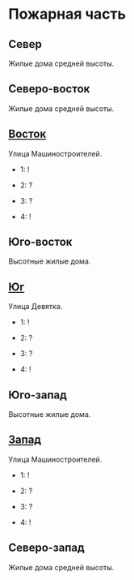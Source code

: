 # Пожарная часть

## Север

Жилые дома средней высоты.

## Северо-восток

Жилые дома средней высоты.

## [Восток](./530050.md)

Улица Машиностроителей.

* 1:    !
* 2:    ?

* 3:    ?
* 4:    !

## Юго-восток

Высотные жилые дома.

## [Юг](./520060.md)

Улица Девятка.

* 1:    !
* 2:    ?

* 3:    ?
* 4:    !

## Юго-запад

Высотные жилые дома.

## [Запад](./515050.md)

Улица Машиностроителей.

* 1:    !
* 2:    ?

* 3:    ?
* 4:    !

## Северо-запад

Жилые дома средней высоты.
